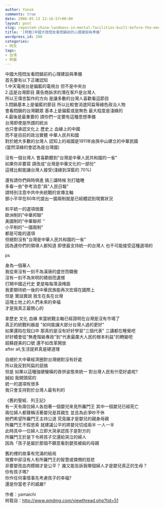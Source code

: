 ```yaml
---
author: Yonsm
comments: true
date: 2006-05-13 12:16:57+00:00
layout: post
slug: reposted-china-landmass-in-mental-facilities-built-before-the-men-guo-men-friends-stub-guideline-%e5%82%99
title: '[转载]中國大陸悶友看悶鍋前的心理建設與準備'
wordpress_id: 208
categories:
- 网文
tags:
- 台湾
- 转载
---
```


中國大陸悶友看悶鍋前的心理建設與準備  
首先要有以下正確認知<!-- more -->  
1.中天電視台是偏藍的電視台 但不是中央台  
2.這是台灣節目 廣告商訴求的潛在客戶是台灣人   
 所以王偉忠製作的方向 是讓多數的台灣人喜歡看這節目  
3.悶鍋基本上是偏藍的節目 所以比較會消遣阿扁等綠色政治人物  
 會看悶鍋的台灣觀眾 基本上是偏藍或是無色 最大程度是淺綠的  
4.最後是最重要的 請你們一定要有這種思想準備  
台灣即使是所謂的統派   
也只會承認文化上 歷史上 血緣上的中國  
而不是目前的政治實體 中華人民共和國  
對於絕大多數的台灣人 認知上的祖國是1911年由孫中山建立的中華民國  
(當然深綠的會認為是台灣國)  
  
沒有一個台灣人 會喜歡聽到"台灣是中華人民共和國的一省"  
如果你非要寫 請改成"台灣是中華文化的一部份"  
這樣比較能讓台灣人接受(淺綠到深藍的 70%)  
  
還有請你們與時俱進 搞三講時候 別打瞌睡  
多看一些"參考消息"與"人民日報"  
請特別注意中共中央統戰的宣傳主軸  
鄧小平早在80年代提出一國兩制就是已經體認到現實狀況  
  
和平統一的選項很廣   
歐洲制的"中華邦聯"   
美國制的"中華聯邦 ''  
小平制的"一國兩制"  
都是可能的選項  
但絕對沒有"台灣是中華人民共和國的一省"  
因為連你們的領導人都知道 即使最支持統一的台灣人 也不可能接受這種選項的  
  
ps  
  
身為一個華人  
我從來沒有一刻不為漢唐的盛世而驕傲  
沒有一刻不為宋明的積弱而遺憾  
打開中國近代史 更是每每落淚掩面  
我更期待統一後的中華民族能再次宏揚在國際上  
但是 實話實說 我生在長在台灣  
這塊土地上的人們未來的幸福  
才是我真正最關心的  
  
拿歷史 文化 血緣 來當統戰主軸已經證明在台灣是沒有市場了  
真正的統戰利器是 "如何能讓大部分台灣人過的更好"  
如果還陷在殼臼中 那真的是沒有好好學習"三個代表" 三講都在睡覺吧  
好好體會從"無產階級專政"到"代表最廣大人民的根本利益"的轉變吧  
超蘇趕美的口號 還不如改革開放  
after all,生活提昇真是硬道理  
  
自絕於大中華經濟圈對台灣絕對沒有好處  
所以我反對阿扁的惡搞  
但是 如果以這種強硬蠻橫的吞併姿態來統一 對台灣人民有什麼好處呢?  
誠如 我開頭寫的  
統一的選項有很多  
我只會支持對於台灣人最有利的  
  
《舊約聖經．列王記》  
有一天有兩位婦人各抱著一個嬰兒來見所羅門王 其中一個嬰兒已經死亡   
兩位婦人都聲稱活著嬰兒是其親生 並且為此爭吵不休  
她們希望所羅門王主持公道 究竟誰才是嬰兒的親身母親  
所羅門王不假思索 就建議公平的將嬰兒切成兩半 一人一半  
此時其中一位婦人立即大哭承認孩子是對方的  
所羅門王於是下令將孩子交還給哭泣的婦人  
因為「孩子是屬於那個不願意看到嬰孩被殺的母親  
  
舊約裡的故事有完滿的結局  
現實中卻沒有人有所羅門王的智慧或憐憫的慈悲  
非要嬰孩血肉模糊才是公平？ 誰又能告訴我哪個婦人才是嬰兒真正的生母？  
你有孩子嗎?  
你作任何事情事先考慮孩子的幸福?  
還是你當老子的威嚴?  
  
  
作者：yamaichi   
转载自：http://www.qmdmg.com/viewthread.php?tid=51
